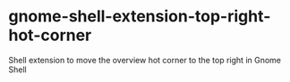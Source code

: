 # gnome-shell-extension-top-right-hot-corner
Shell extension to move the overview hot corner to the top right in Gnome Shell
